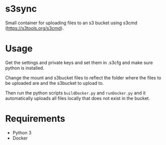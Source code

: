 # s3sync

Small container for uploading files to an s3 bucket using s3cmd (https://s3tools.org/s3cmd).

# Usage

Get the settings and private keys and set them in .s3cfg and make sure python is installed.

Change the mount and s3bucket files to reflect the folder where the files to be uploaded are and the s3bucket to upload to.

Then run the python scripts `buildDocker.py` and `runDocker.py` and it automatically uploads all files locally that does not exist in the bucket.

# Requirements

- Python 3
- Docker
